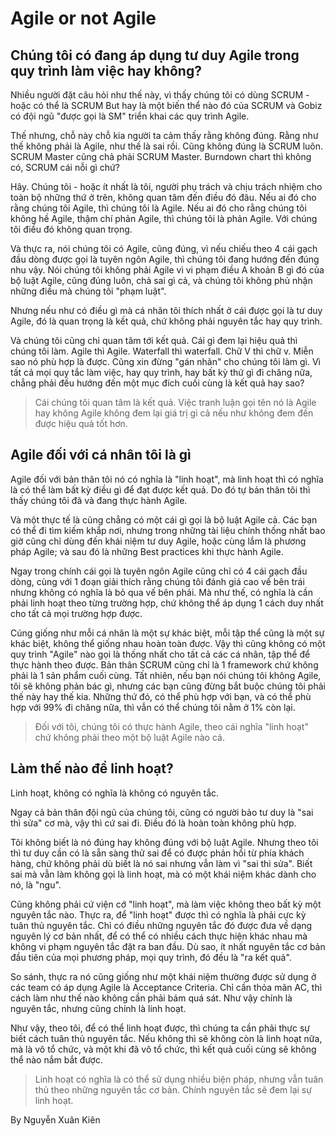 # Agile or not Agile

## Chúng tôi có đang áp dụng tư duy Agile trong quy trình làm việc hay không?

Nhiều người đặt câu hỏi như thế này, vì thấy chúng tôi có dùng SCRUM - hoặc có thể là SCRUM But hay là một biến thể nào đó của SCRUM và Gobiz có đội ngũ "được gọi là SM" triển khai các quy trình Agile.

Thế nhưng, chỗ này chỗ kia người ta cảm thấy rằng không đúng. Rằng như thế không phải là Agile, như thế là sai rồi. Cũng không đúng là SCRUM luôn. SCRUM Master cũng chả phải SCRUM Master. Burndown chart thì không có, SCRUM cái nỗi gì chứ?

Hây. Chúng tôi - hoặc ít nhất là tôi, người phụ trách và chịu trách nhiệm cho toàn bộ những thứ ở trên, không quan tâm đến điều đó đâu. Nếu ai đó cho rằng chúng tôi Agile, thì chúng tôi là Agile. Nếu ai đó cho rằng chúng tôi không hề Agile, thậm chí phản Agile, thì chúng tôi là phản Agile. Với chúng tôi điều đó không quan trọng.

Và thực ra, nói chúng tôi có Agile, cũng đúng, vì nếu chiếu theo 4 cái gạch đầu dòng được gọi là tuyên ngôn Agile, thì chúng tôi đang hướng đến đúng nhu vậy. Nói chúng tôi không phải Agile vì vi phạm điều A khoản B gì đó của bộ luật Agile, cũng đúng luôn, chả sai gì cả, và chúng tôi không phủ nhận những điều mà chúng tôi "phạm luật".

Nhưng nếu như có điều gì mà cá nhân tôi thích nhất ở cái được gọi là tư duy Agile, đó là quan trọng là kết quả, chứ không phải nguyên tắc hay quy trình.

Và chúng tôi cũng chỉ quan tâm tới kết quả. Cái gì đem lại hiệu quả thì chúng tôi làm. Agile thì Agile. Waterfall thì waterfall. Chữ V thì chữ v. Miễn sao nó phù hợp là được. Cũng xin đừng "gán nhãn" cho chúng tôi làm gì. Vì tất cả mọi quy tắc làm việc, hay quy trình, hay bất kỳ thứ gì đi chăng nữa, chẳng phải đều hướng đến một mục đích cuối cùng là kết quả hay sao?

> Cái chúng tôi quan tâm là kết quả. Việc tranh luận gọi tên nó là Agile hay không Agile không đem lại giá trị gì cả nếu như không đem đến được hiệu quả tốt hơn.

## Agile đối với cá nhân tôi là gì

Agile đối với bản thân tôi nó có nghĩa là "linh hoạt", mà linh hoạt thì có nghĩa là có thể làm bất kỳ điều gì để đạt được kết quả. Do đó tự bản thân tôi thì thấy chúng tôi đã và đang thực hành Agile.

Và một thực tế là cũng chẳng có một cái gì gọi là bộ luật Agile cả. Các bạn có thể đi tìm kiếm khắp nơi, nhưng trong những tài liệu chính thống nhất bao giờ cũng chỉ dùng đến khái niệm tư duy Agile, hoặc cùng lắm là phương pháp Agile; và sau đó là những Best practices khi thực hành Agile.

Ngay trong chính cái gọi là tuyên ngôn Agile cũng chỉ có 4 cái gạch đầu dòng, cùng với 1 đoạn giải thích rằng chúng tôi đánh giá cao vế bên trái nhưng không có nghĩa là bỏ qua vế bên phải. Mà như thế, có nghĩa là cần phải linh hoạt theo từng trường hợp, chứ không thể áp dụng 1 cách duy nhất cho tất cả mọi trường hợp được.

Cúng giống như mỗi cá nhân là một sự khác biệt, mỗi tập thể cũng là một sự khác biệt, không thể giống nhau hoàn toàn được. Vậy thì cũng không có một quy trình "Agile" nào gọi là thống nhất cho tất cả các cá nhân, tập thể để thực hành theo được. Bản thân SCRUM cũng chỉ là 1 framework chứ không phải là 1 sản phẩm cuối cùng. Tất nhiên, nếu bạn nói chúng tôi không Agile, tôi sẽ không phản bác gì, nhưng các bạn cũng đừng bắt buộc chúng tôi phải thế này hay thế kia.
Những thứ đó, có thể phù hợp với bạn, và có thể phù hợp với 99% đi chăng nữa, thì vẫn có thể chúng tôi nằm ở 1% còn lại.

> Đối với tôi, chúng tôi có thực hành Agile, theo cái nghĩa "linh hoạt" chứ không phải theo một bộ luật Agile nào cả.

## Làm thế nào để linh hoạt?

Linh hoạt, không có nghĩa là không có nguyên tắc.

Ngay cả bản thân đội ngũ của chúng tôi, cũng có người bảo tư duy là "sai thì sửa" cơ mà, vậy thì cứ sai đi. Điều đó là hoàn toàn không phù hợp.

Tôi không biết là nó đúng hay không đúng với bộ luật Agile. Nhưng theo tôi thì tư duy cần có là sẵn sàng thử sai để có được phản hồi từ phía khách hàng, chứ không phải dù biết là nó sai nhưng vẫn làm vì "sai thì sửa". Biết sai mà vẫn làm không gọi là linh hoạt, mà có một khái niệm khác dành cho nó, là "ngu".

Cũng không phải cứ viện cớ "linh hoạt", mà làm việc không theo bất kỳ một nguyên tắc nào. Thực ra, để "linh hoạt" được thì có nghĩa là phải cực kỳ tuân thủ nguyên tắc. Chỉ có điều những nguyên tắc đó được đưa về dạng nguyên lý cơ bản nhất, để có thể có nhiều cách thực hiện khác nhau mà không vi phạm nguyên tắc đặt ra ban đầu. Dù sao, ít nhất nguyên tắc cơ bản đầu tiên của mọi phương pháp, mọi quy trình, đó đều là "ra kết quả".

So sánh, thực ra nó cũng giống như một khái niệm thường được sử dụng ở các team có áp dụng Agile là Acceptance Criteria. Chỉ cần thỏa mãn AC, thì cách làm như thế nào không cần phải bám quá sát. Như vậy chính là nguyên tắc, nhưng cũng chính là linh hoạt.

Như vậy, theo tôi, để có thể linh hoạt được, thì chúng ta cần phải thực sự biết cách tuân thủ nguyên tắc. Nếu không thì sẽ không còn là linh hoạt nữa, mà là vô tổ chức, và một khi đã vô tổ chức, thì kết quả cuối cùng sẽ không thể nào nắm bắt được.

> Linh hoạt có nghĩa là có thể sử dụng nhiều biện pháp, nhưng vẫn tuân thủ theo những nguyên tắc cơ bản. Chính nguyên tắc sẽ đem lại sự linh hoạt.

By Nguyễn Xuân Kiên